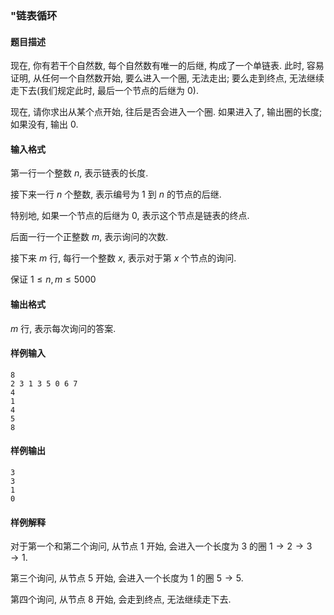 ### "链表循环

#### 题目描述

现在, 你有若干个自然数, 每个自然数有唯一的后继, 构成了一个单链表. 此时, 容易证明, 从任何一个自然数开始, 要么进入一个圈, 无法走出; 要么走到终点, 无法继续走下去(我们规定此时, 最后一个节点的后继为 $0$).

现在, 请你求出从某个点开始, 往后是否会进入一个圈. 如果进入了, 输出圈的长度; 如果没有, 输出 $0$.

#### 输入格式

第一行一个整数 $n$, 表示链表的长度.

接下来一行 $n$ 个整数, 表示编号为 $1$ 到 $n$ 的节点的后继.

特别地, 如果一个节点的后继为 $0$, 表示这个节点是链表的终点.

后面一行一个正整数 $m$, 表示询问的次数.

接下来 $m$ 行, 每行一个整数 $x$, 表示对于第 $x$ 个节点的询问.

保证 $1 \leq n,m \leq 5000$

#### 输出格式

$m$ 行, 表示每次询问的答案.

#### 样例输入

```
8
2 3 1 3 5 0 6 7
4
1
4
5
8
```

#### 样例输出

```
3
3
1
0
```

#### 样例解释

对于第一个和第二个询问, 从节点 $1$ 开始, 会进入一个长度为 $3$ 的圈 $1 \to 2 \to 3 \to 1$.

第三个询问, 从节点 $5$ 开始, 会进入一个长度为 $1$ 的圈 $5 \to 5$.

第四个询问, 从节点 $8$ 开始, 会走到终点, 无法继续走下去.
